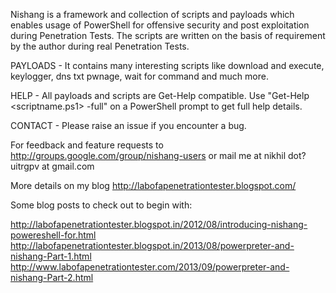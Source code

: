Nishang is a framework and collection of scripts and payloads which enables usage of PowerShell for offensive security and post exploitation during Penetration Tests. The scripts are written on the basis of requirement by the author during real Penetration Tests.

PAYLOADS - 
It contains many interesting scripts like download and execute, keylogger, dns txt pwnage, wait for command and much more.

HELP - 
All payloads and scripts are Get-Help compatible. Use "Get-Help <scriptname.ps1> -full" on a PowerShell prompt to get full help details.

CONTACT - 
Please raise an issue if you encounter a bug.

For feedback and feature requests to http://groups.google.com/group/nishang-users or mail me at nikhil dot? uitrgpv at gmail.com

More details on my blog http://labofapenetrationtester.blogspot.com/

Some blog posts to check out to begin with:

http://labofapenetrationtester.blogspot.in/2012/08/introducing-nishang-powereshell-for.html
http://labofapenetrationtester.blogspot.in/2013/08/powerpreter-and-nishang-Part-1.html
http://www.labofapenetrationtester.com/2013/09/powerpreter-and-nishang-Part-2.html 